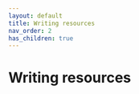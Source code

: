 ```yaml
---
layout: default
title: Writing resources
nav_order: 2
has_children: true
---
```


# Writing resources
